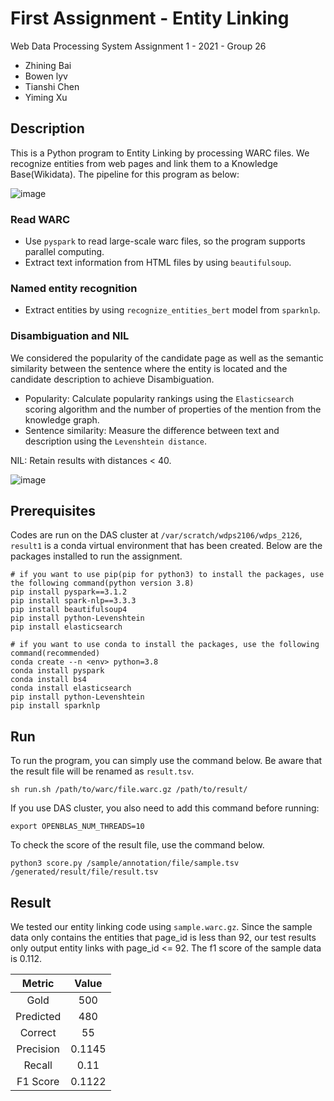 # First Assignment - Entity Linking

Web Data Processing System Assignment 1 - 2021 - Group 26
- Zhining Bai
- Bowen lyv
- Tianshi Chen
- Yiming Xu

## Description

This is a Python program to Entity Linking  by processing WARC files. We recognize entities from web pages and link them to a Knowledge Base(Wikidata). The pipeline for this program as below:

![image](https://github.com/straightedge77/wdps_2126/blob/main/imgs/img1.jpg)

### Read WARC
- Use `pyspark` to read large-scale warc files, so the program supports parallel computing.
- Extract text information from HTML files by using `beautifulsoup`.

### Named entity recognition
- Extract entities by using `recognize_entities_bert` model from `sparknlp`.

### Disambiguation and NIL
We considered the popularity of the candidate page as well as the semantic similarity between the sentence where the entity is located and the candidate description to achieve Disambiguation.
- Popularity: Calculate popularity rankings using the `Elasticsearch` scoring algorithm and the number of properties of the mention from the knowledge graph.
- Sentence similarity: Measure the difference between text and description using the `Levenshtein distance`.

NIL: Retain results with distances < 40.

![image](https://github.com/straightedge77/wdps_2126/blob/main/imgs/wdps%20-%202.jpg)

## Prerequisites

Codes are run on the DAS cluster at `/var/scratch/wdps2106/wdps_2126`, `result1` is a conda virtual environment that has been created. Below are the packages installed to run the assignment.

 ```
# if you want to use pip(pip for python3) to install the packages, use the following command(python version 3.8)
pip install pyspark==3.1.2
pip install spark-nlp==3.3.3
pip install beautifulsoup4
pip install python-Levenshtein
pip install elasticsearch

# if you want to use conda to install the packages, use the following command(recommended)
conda create --n <env> python=3.8
conda install pyspark
conda install bs4
conda install elasticsearch
pip install python-Levenshtein
pip install sparknlp
 ```

## Run

To run the program, you can simply use the command below. Be aware that the result file will be renamed as `result.tsv`.

```
sh run.sh /path/to/warc/file.warc.gz /path/to/result/
```

If you use DAS cluster, you also need to add this command before running:
```
export OPENBLAS_NUM_THREADS=10
```

To check the score of the result file, use the command below.

```
python3 score.py /sample/annotation/file/sample.tsv /generated/result/file/result.tsv
```

## Result
We tested our entity linking code using `sample.warc.gz`. Since the sample data only contains the entities that page_id is less than 92, our test results only output entity links with page_id <= 92. The f1 score of the sample data is 0.112.

|  Metric   | Value  |
|  :----:  | :----:  |
|  Gold | 500 |
| Predicted  | 480 |
| Correct  | 55 |
| Precision  | 0.1145 |
| Recall  | 0.11 |
| F1 Score  | 0.1122 |

